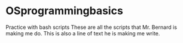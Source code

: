 # OSprogrammingbasics
Practice with bash scripts
These are all the scripts that Mr. Bernard is making me do. 
This is also a line of text he is making me write. 

